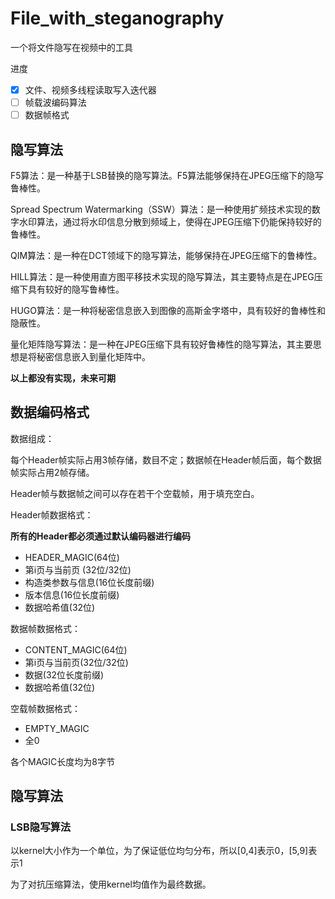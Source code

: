 # File_with_steganography

一个将文件隐写在视频中的工具


进度

- [x] 文件、视频多线程读取写入迭代器
- [ ] 帧载波编码算法
- [ ] 数据帧格式

## 隐写算法

F5算法：是一种基于LSB替换的隐写算法。F5算法能够保持在JPEG压缩下的隐写鲁棒性。

Spread Spectrum Watermarking（SSW）算法：是一种使用扩频技术实现的数字水印算法，通过将水印信息分散到频域上，使得在JPEG压缩下仍能保持较好的鲁棒性。

QIM算法：是一种在DCT领域下的隐写算法，能够保持在JPEG压缩下的鲁棒性。

HILL算法：是一种使用直方图平移技术实现的隐写算法，其主要特点是在JPEG压缩下具有较好的隐写鲁棒性。

HUGO算法：是一种将秘密信息嵌入到图像的高斯金字塔中，具有较好的鲁棒性和隐蔽性。

量化矩阵隐写算法：是一种在JPEG压缩下具有较好鲁棒性的隐写算法，其主要思想是将秘密信息嵌入到量化矩阵中。

**以上都没有实现，未来可期**

## 数据编码格式

数据组成：

每个Header帧实际占用3帧存储，数目不定；数据帧在Header帧后面，每个数据帧实际占用2帧存储。

Header帧与数据帧之间可以存在若干个空载帧，用于填充空白。

Header帧数据格式：

**所有的Header都必须通过默认编码器进行编码**

- HEADER_MAGIC(64位)
- 第i页与当前页 (32位/32位)
- 构造类参数与信息(16位长度前缀)
- 版本信息(16位长度前缀)
- 数据哈希值(32位)

数据帧数据格式：

- CONTENT_MAGIC(64位)
- 第i页与当前页(32位/32位)
- 数据(32位长度前缀)
- 数据哈希值(32位)

空载帧数据格式：

- EMPTY_MAGIC
- 全0
 
各个MAGIC长度均为8字节

## 隐写算法

### LSB隐写算法

以kernel大小作为一个单位，为了保证低位均匀分布，所以[0,4]表示0，[5,9]表示1

为了对抗压缩算法，使用kernel均值作为最终数据。

